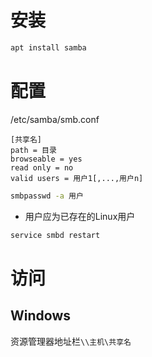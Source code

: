 # 安装
```sh
apt install samba
```
# 配置
/etc/samba/smb.conf
```
[共享名]
path = 目录
browseable = yes
read only = no
valid users = 用户1[,...,用户n]
```
```sh
smbpasswd -a 用户
```
* 用户应为已存在的Linux用户
```sh
service smbd restart
```
# 访问
## Windows
资源管理器地址栏`\\主机\共享名`
